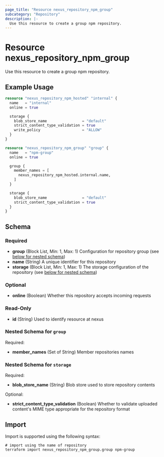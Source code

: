 ```yaml
---
page_title: "Resource nexus_repository_npm_group"
subcategory: "Repository"
description: |-
  Use this resource to create a group npm repository.
---
```

# Resource nexus_repository_npm_group
Use this resource to create a group npm repository.
## Example Usage
```terraform
resource "nexus_repository_npm_hosted" "internal" {
  name   = "internal"
  online = true

  storage {
    blob_store_name                = "default"
    strict_content_type_validation = true
    write_policy                   = "ALLOW"
  }
}

resource "nexus_repository_npm_group" "group" {
  name   = "npm-group"
  online = true

  group {
    member_names = [
      nexus_repository_npm_hosted.internal.name,
    ]
  }

  storage {
    blob_store_name                = "default"
    strict_content_type_validation = true
  }
}
```
<!-- schema generated by tfplugindocs -->
## Schema

### Required

- **group** (Block List, Min: 1, Max: 1) Configuration for repository group (see [below for nested schema](#nestedblock--group))
- **name** (String) A unique identifier for this repository
- **storage** (Block List, Min: 1, Max: 1) The storage configuration of the repository (see [below for nested schema](#nestedblock--storage))

### Optional

- **online** (Boolean) Whether this repository accepts incoming requests

### Read-Only

- **id** (String) Used to identify resource at nexus

<a id="nestedblock--group"></a>
### Nested Schema for `group`

Required:

- **member_names** (Set of String) Member repositories names


<a id="nestedblock--storage"></a>
### Nested Schema for `storage`

Required:

- **blob_store_name** (String) Blob store used to store repository contents

Optional:

- **strict_content_type_validation** (Boolean) Whether to validate uploaded content's MIME type appropriate for the repository format
## Import
Import is supported using the following syntax:
```shell
# import using the name of repository
terraform import nexus_repository_npm_group.group npm-group
```
